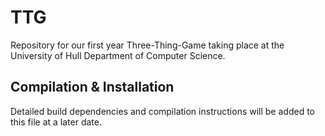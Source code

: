 TTG
========
Repository for our first year Three-Thing-Game taking place at the University of Hull Department of Computer Science.

Compilation & Installation
--------------------------
Detailed build dependencies and compilation instructions will be added to this file at a later date.